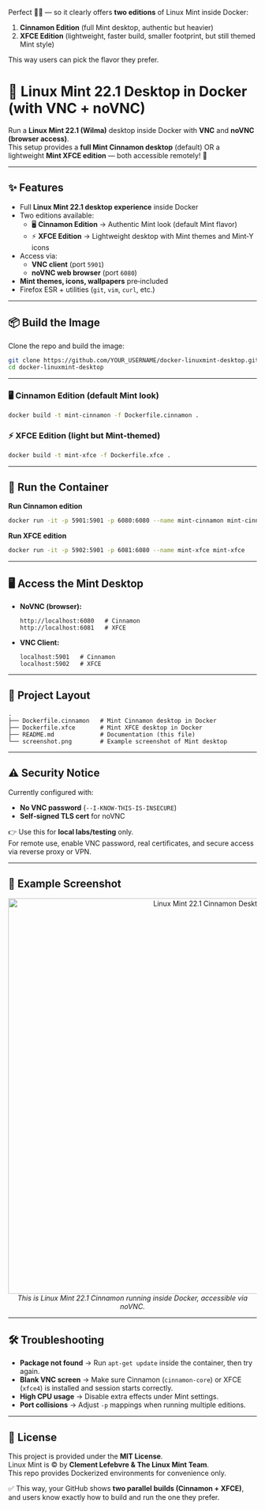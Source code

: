 Perfect 🍃🐉 —  so it clearly offers **two editions** of Linux Mint inside Docker:  

1. **Cinnamon Edition** (full Mint desktop, authentic but heavier)  
2. **XFCE Edition** (lightweight, faster build, smaller footprint, but still themed Mint style)  

This way users can pick the flavor they prefer.  


# 🍃 Linux Mint 22.1 Desktop in Docker (with VNC + noVNC)

Run a **Linux Mint 22.1 (Wilma)** desktop inside Docker with **VNC** and **noVNC (browser access)**.  
This setup provides a **full Mint Cinnamon desktop** (default) OR a lightweight **Mint XFCE edition** — both accessible remotely! 🚀  

---

## ✨ Features
- Full **Linux Mint 22.1 desktop experience** inside Docker  
- Two editions available:
  - 🖥️ **Cinnamon Edition** → Authentic Mint look (default Mint flavor)  
  - ⚡ **XFCE Edition** → Lightweight desktop with Mint themes and Mint‑Y icons  
- Access via:
  - **VNC client** (port `5901`)  
  - **noVNC web browser** (port `6080`)  
- **Mint themes, icons, wallpapers** pre‑included  
- Firefox ESR + utilities (`git`, `vim`, `curl`, etc.)  

---

## 📦 Build the Image

Clone the repo and build the image:

```bash
git clone https://github.com/YOUR_USERNAME/docker-linuxmint-desktop.git
cd docker-linuxmint-desktop
```

---

### 🖥️ Cinnamon Edition (default Mint look)
```bash
docker build -t mint-cinnamon -f Dockerfile.cinnamon .
```

### ⚡ XFCE Edition (light but Mint‑themed)
```bash
docker build -t mint-xfce -f Dockerfile.xfce .
```

---

## 🚀 Run the Container

**Run Cinnamon edition**  
```bash
docker run -it -p 5901:5901 -p 6080:6080 --name mint-cinnamon mint-cinnamon
```

**Run XFCE edition**  
```bash
docker run -it -p 5902:5901 -p 6081:6080 --name mint-xfce mint-xfce
```

---

## 🖥️ Access the Mint Desktop

- **NoVNC (browser):**  
  ```
  http://localhost:6080   # Cinnamon
  http://localhost:6081   # XFCE
  ```

- **VNC Client:**  
  ```
  localhost:5901   # Cinnamon
  localhost:5902   # XFCE
  ```

---

## 📂 Project Layout
```
.
├── Dockerfile.cinnamon   # Mint Cinnamon desktop in Docker
├── Dockerfile.xfce       # Mint XFCE desktop in Docker
├── README.md             # Documentation (this file)
└── screenshot.png        # Example screenshot of Mint desktop
```

---

## ⚠️ Security Notice
Currently configured with:
- **No VNC password** (`--I-KNOW-THIS-IS-INSECURE`)  
- **Self‑signed TLS cert** for noVNC  

👉 Use this for **local labs/testing** only.  
For remote use, enable VNC password, real certificates, and secure access via reverse proxy or VPN.  

---

## 🍃 Example Screenshot

<p align="center">
  <img src="screenshot.png" alt="Linux Mint 22.1 Cinnamon Desktop" width="800"/><br/>
  <em>This is Linux Mint 22.1 Cinnamon running inside Docker, accessible via noVNC.</em>
</p>

---

## 🛠️ Troubleshooting

- **Package not found** → Run `apt-get update` inside the container, then try again.  
- **Blank VNC screen** → Make sure Cinnamon (`cinnamon-core`) or XFCE (`xfce4`) is installed and session starts correctly.  
- **High CPU usage** → Disable extra effects under Mint settings.  
- **Port collisions** → Adjust `-p` mappings when running multiple editions.  

---

## 📜 License
This project is provided under the **MIT License**.  
Linux Mint is © by **Clement Lefebvre & The Linux Mint Team**.  
This repo provides Dockerized environments for convenience only.  

✅ This way, your GitHub shows **two parallel builds (Cinnamon + XFCE)**, and users know exactly how to build and run the one they prefer.  
